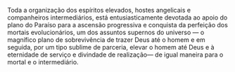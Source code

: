 ﻿Toda a organização dos espíritos elevados, hostes angelicais e companheiros intermediários, está entusiasticamente devotada ao apoio do plano do Paraíso para a ascensão progressiva e conquista da perfeição dos mortais evolucionários, um dos assuntos supernos do universo — o magnífico plano de sobrevivência de trazer Deus até o homem e em seguida, por um tipo sublime de parceria, elevar o homem até Deus e à eternidade de serviço e  divindade de realização— de igual maneira para o mortal e o intermediário.